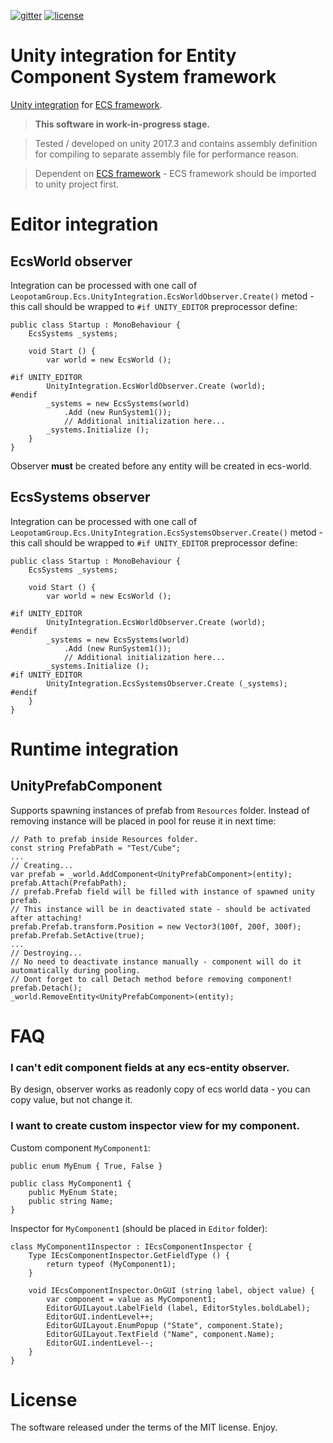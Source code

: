 [![gitter](https://img.shields.io/gitter/room/leopotam/ecs.svg)](https://gitter.im/leopotam/ecs)
[![license](https://img.shields.io/github/license/Leopotam/ecs-ui.svg)](https://github.com/Leopotam/ecs-ui/blob/develop/LICENSE)
# Unity integration for Entity Component System framework
[Unity integration](https://github.com/Leopotam/ecs-unityintegration) for [ECS framework](https://github.com/Leopotam/ecs).

> **This software in work-in-progress stage.**

> Tested / developed on unity 2017.3 and contains assembly definition for compiling to separate assembly file for performance reason.

> Dependent on [ECS framework](https://github.com/Leopotam/ecs) - ECS framework should be imported to unity project first.

# Editor integration

## EcsWorld observer
Integration can be processed with one call of `LeopotamGroup.Ecs.UnityIntegration.EcsWorldObserver.Create()` metod - this call should be wrapped to `#if UNITY_EDITOR` preprocessor define:
```
public class Startup : MonoBehaviour {
    EcsSystems _systems;

    void Start () {
        var world = new EcsWorld ();
        
#if UNITY_EDITOR
        UnityIntegration.EcsWorldObserver.Create (world);
#endif  
        _systems = new EcsSystems(world)
            .Add (new RunSystem1());
            // Additional initialization here...
        _systems.Initialize ();
    }
}
```

Observer **must** be created before any entity will be created in ecs-world.

## EcsSystems observer
Integration can be processed with one call of `LeopotamGroup.Ecs.UnityIntegration.EcsSystemsObserver.Create()` metod - this call should be wrapped to `#if UNITY_EDITOR` preprocessor define:
```
public class Startup : MonoBehaviour {
    EcsSystems _systems;

    void Start () {
        var world = new EcsWorld ();
        
#if UNITY_EDITOR
        UnityIntegration.EcsWorldObserver.Create (world);
#endif        
        _systems = new EcsSystems(world)
            .Add (new RunSystem1());
            // Additional initialization here...
        _systems.Initialize ();
#if UNITY_EDITOR
        UnityIntegration.EcsSystemsObserver.Create (_systems);
#endif
    }
}
```

# Runtime integration
## UnityPrefabComponent
Supports spawning instances of prefab from `Resources` folder. Instead of removing instance will be placed in pool for reuse it in next time:
```
// Path to prefab inside Resources folder.
const string PrefabPath = "Test/Cube";
...
// Creating...
var prefab = _world.AddComponent<UnityPrefabComponent>(entity);
prefab.Attach(PrefabPath);
// prefab.Prefab field will be filled with instance of spawned unity prefab.
// This instance will be in deactivated state - should be activated after attaching!
prefab.Prefab.transform.Position = new Vector3(100f, 200f, 300f);
prefab.Prefab.SetActive(true);
...
// Destroying...
// No need to deactivate instance manually - component will do it automatically during pooling.
// Dont forget to call Detach method before removing component!
prefab.Detach();
_world.RemoveEntity<UnityPrefabComponent>(entity);
```

# FAQ

### I can't edit component fields at any ecs-entity observer.
By design, observer works as readonly copy of ecs world data - you can copy value, but not change it.

### I want to create custom inspector view for my component.
Custom component `MyComponent1`:
```
public enum MyEnum { True, False }

public class MyComponent1 {
    public MyEnum State;
    public string Name;
}
```
Inspector for `MyComponent1` (should be placed in `Editor` folder):
```
class MyComponent1Inspector : IEcsComponentInspector {
    Type IEcsComponentInspector.GetFieldType () {
        return typeof (MyComponent1);
    }

    void IEcsComponentInspector.OnGUI (string label, object value) {
        var component = value as MyComponent1;
        EditorGUILayout.LabelField (label, EditorStyles.boldLabel);
        EditorGUI.indentLevel++;
        EditorGUILayout.EnumPopup ("State", component.State);
        EditorGUILayout.TextField ("Name", component.Name);
        EditorGUI.indentLevel--;
    }
}
```

# License
The software released under the terms of the MIT license. Enjoy.